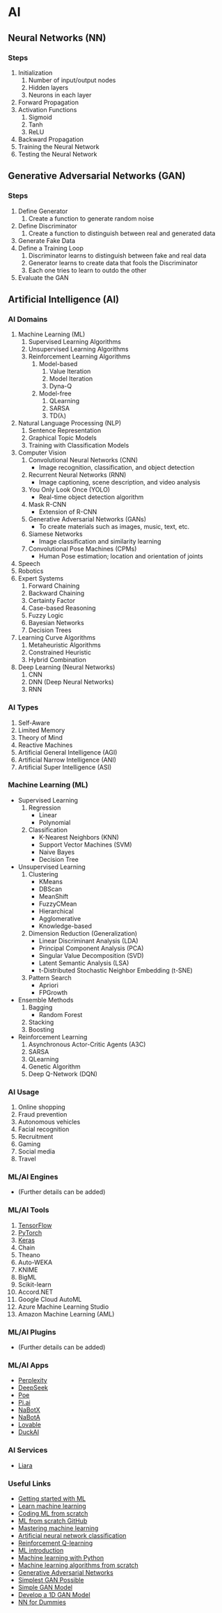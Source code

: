 # AI

## Neural Networks (NN)

### Steps
1. Initialization
   1. Number of input/output nodes
   1. Hidden layers
   1. Neurons in each layer
2. Forward Propagation
3. Activation Functions
   1. Sigmoid
   1. Tanh
   1. ReLU
4. Backward Propagation
5. Training the Neural Network
6. Testing the Neural Network

## Generative Adversarial Networks (GAN)

### Steps
1. Define Generator
   1. Create a function to generate random noise
2. Define Discriminator
   1. Create a function to distinguish between real and generated data
3. Generate Fake Data
4. Define a Training Loop
   1. Discriminator learns to distinguish between fake and real data
   1. Generator learns to create data that fools the Discriminator
   1. Each one tries to learn to outdo the other
5. Evaluate the GAN

## Artificial Intelligence (AI)

### AI Domains
1. Machine Learning (ML) 
   1. Supervised Learning Algorithms
   1. Unsupervised Learning Algorithms
   1. Reinforcement Learning Algorithms
      1. Model-based
         1. Value Iteration
         1. Model Iteration
         1. Dyna-Q
      1. Model-free
         1. QLearning
         1. SARSA
         1. TD(λ)
2. Natural Language Processing (NLP)
   1. Sentence Representation
   1. Graphical Topic Models
   1. Training with Classification Models
3. Computer Vision
   1. Convolutional Neural Networks (CNN)
      - Image recognition, classification, and object detection
   1. Recurrent Neural Networks (RNN)
      - Image captioning, scene description, and video analysis
   1. You Only Look Once (YOLO)
      - Real-time object detection algorithm
   1. Mask R-CNN
      - Extension of R-CNN
   1. Generative Adversarial Networks (GANs)
      - To create materials such as images, music, text, etc.
   1. Siamese Networks
      - Image classification and similarity learning
   1. Convolutional Pose Machines (CPMs)
      - Human Pose estimation; location and orientation of joints
4. Speech
5. Robotics
6. Expert Systems
   1. Forward Chaining
   1. Backward Chaining
   1. Certainty Factor
   1. Case-based Reasoning
   1. Fuzzy Logic
   1. Bayesian Networks
   1. Decision Trees
7. Learning Curve Algorithms
   1. Metaheuristic Algorithms
   1. Constrained Heuristic
   1. Hybrid Combination
8. Deep Learning (Neural Networks)
   1. CNN
   1. DNN (Deep Neural Networks)
   1. RNN

### AI Types
1. Self-Aware
1. Limited Memory
1. Theory of Mind
1. Reactive Machines
1. Artificial General Intelligence (AGI)
1. Artificial Narrow Intelligence (ANI)
1. Artificial Super Intelligence (ASI)

### Machine Learning (ML)
- Supervised Learning
  1. Regression
     - Linear
     - Polynomial
  1. Classification
     - K-Nearest Neighbors (KNN)
     - Support Vector Machines (SVM)
     - Naive Bayes
     - Decision Tree
- Unsupervised Learning
  1. Clustering
     - KMeans
     - DBScan
     - MeanShift
     - FuzzyCMean
     - Hierarchical
     - Agglomerative
     - Knowledge-based
  1. Dimension Reduction (Generalization)
     - Linear Discriminant Analysis (LDA)
     - Principal Component Analysis (PCA)
     - Singular Value Decomposition (SVD)
     - Latent Semantic Analysis (LSA)
     - t-Distributed Stochastic Neighbor Embedding (t-SNE)
  1. Pattern Search
     - Apriori
     - FPGrowth
- Ensemble Methods
  1. Bagging
     - Random Forest
  1. Stacking
  1. Boosting
- Reinforcement Learning
  1. Asynchronous Actor-Critic Agents (A3C)
  1. SARSA
  1. QLearning
  1. Genetic Algorithm 
  1. Deep Q-Network (DQN)

### AI Usage
1. Online shopping
1. Fraud prevention
1. Autonomous vehicles
1. Facial recognition
1. Recruitment
1. Gaming
1. Social media
1. Travel

### ML/AI Engines
- (Further details can be added)

### ML/AI Tools
1. [TensorFlow](https://www.tensorflow.org/)
2. [PyTorch](https://pytorch.org/)
3. [Keras](https://keras.io/)
4. Chain
5. Theano
6. Auto-WEKA
7. KNIME
8. BigML
9. Scikit-learn
10. Accord.NET
11. Google Cloud AutoML
12. Azure Machine Learning Studio
13. Amazon Machine Learning (AML)

### ML/AI Plugins
- (Further details can be added)

### ML/AI Apps
- [Perplexity](https://www.perplexity.ai)
- [DeepSeek](https://www.deepseek.com)
- [Poe](https://poe.com/)
- [Pi.ai](https://pi.ai)
- [NaBotX](https://github.com/sh-navid/NaBotX)
- [NaBotA](https://github.com/sh-navid/NaBotA)
- [Lovable](https://lovable.dev/)
- [DuckAI](https://duck.ai)

### AI Services
- [Liara](https://liara.ir)

### Useful Links
- [Getting started with ML](https://www.w3schools.com/python/python_ml_getting_started.asp)
- [Learn machine learning](https://www.springboard.com/blog/data-science/how-to-learn-machine-learning/)
- [Coding ML from scratch](https://www.enjoyalgorithms.com/blog/coding-ml-from-scratch/)
- [ML from scratch GitHub](https://github.com/eriklindernoren/ML-From-Scratch)
- [Mastering machine learning](https://www.kdnuggets.com/2022/02/7-steps-mastering-machine-learning-python.html)
- [Artificial neural network classification](https://www.analyticsvidhya.com/blog/2021/10/implementing-artificial-neural-networkclassification-in-python-from-scratch/)
- [Reinforcement Q-learning](https://www.learndatasci.com/tutorials/reinforcement-q-learning-scratch-python-openai-gym/)
- [ML introduction](https://dafriedman97.github.io/mlbook/content/introduction.html)
- [Machine learning with Python](https://www.geeksforgeeks.org/machine-learning-with-python/)
- [Machine learning algorithms from scratch](https://www.kaggle.com/code/milan400/machine-learning-algorithms-from-scratch)
- [Generative Adversarial Networks](https://realpython.com/generative-adversarial-networks/)
- [Simplest GAN Possible](https://towardsdatascience.com/pointgan-a-breakdown-of-the-simplest-gan-possible-3a15244dc508)
- [Simple GAN Model](https://medium.com/@wasuratme96/building-a-simple-gan-model-9bfea22c651f)
- [Develop a 1D GAN Model](https://machinelearningmastery.com/how-to-develop-a-generative-adversarial-network-for-a-1-dimensional-function-from-scratch-in-keras/)
- [NN for Dummies](https://www.freecodecamp.org/news/neural-networks-for-dummies-a-quick-intro-to-this-fascinating-field-795b1705104a/)
